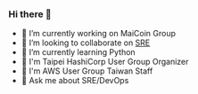 ### Hi there 👋

- 🔭  I’m currently working on MaiCoin Group
- 👯  I’m looking to collaborate on [SRE](https://github.com/MaiAmis/Careers/blob/master/MaiCoin/site-reliability-engineer.md)
- 🌱  I’m currently learning Python
- 🙎‍ I'm Taipei HashiCorp User Group Organizer
- 🙎‍ I'm AWS User Group Taiwan Staff
- 💬  Ask me about SRE/DevOps

<!--
**smalltown/smalltown** is a ✨ _special_ ✨ repository because its `README.md` (this file) appears on your GitHub profile.

Here are some ideas to get you started:

- 🔭 I’m currently working on ...
- 🌱 I’m currently learning ...
- 👯 I’m looking to collaborate on ...
- 🤔 I’m looking for help with ...
- 💬 Ask me about ...
- 📫 How to reach me: ...
- 😄 Pronouns: ...
- ⚡ Fun fact: ...
-->
